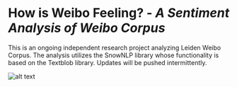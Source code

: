 # How is Weibo Feeling? - _A Sentiment Analysis of Weibo Corpus_
This is an ongoing independent research project analyzing Leiden Weibo Corpus. The analysis utilizes the SnowNLP library whose functionality is based on the Textblob library. Updates will be pushed intermittently. 

![alt text](visualizations/topic_avg.png)
